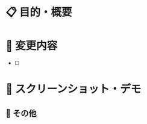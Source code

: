 # 📋 目的・概要

<!-- このPRの目的や背景、解決する問題について記述してください -->


# 🔨 変更内容

<!-- 実装した機能や修正した内容について記述してください -->
- [ ] 

# 📸 スクリーンショット・デモ

<!-- UI変更がある場合は、変更前後のスクリーンショットやデモを添付してください -->


## 💭 その他

<!-- 補足情報やレビュアーへのコメントがあれば記述してください --> 